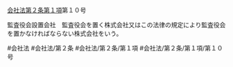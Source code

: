 [会社法第２条第１項](会社法＿＿＿＿第２条第１項)第１０号

監査役会設置会社　監査役会を置く株式会社又はこの法律の規定により監査役会を置かなければならない株式会社をいう。


#会社法
#会社法/第２条
#会社法/第２条/第１項
#会社法/第２条/第１項/第１０号
